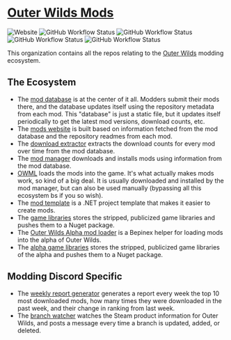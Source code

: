 # [Outer Wilds Mods](https://outerwildsmods.com)

![Website](https://img.shields.io/website?label=Website&style=flat-square&url=https%3A%2F%2Fouterwildsmods.com%2F)
![GitHub Workflow Status](https://img.shields.io/github/actions/workflow/status/ow-mods/outerwildsmods.com/auto-deploy.yml?label=Website%20Workflow&style=flat-square)
![GitHub Workflow Status](https://img.shields.io/github/actions/workflow/status/ow-mods/ow-mod-db/update-releases.yml?label=Mod%20Database&style=flat-square)
![GitHub Workflow Status](https://img.shields.io/github/actions/workflow/status/ow-mods/ow-mod-download-history/update-download-history.yml?label=Download%20Extractor&style=flat-square)
![GitHub Workflow Status](https://img.shields.io/github/actions/workflow/status/ow-mods/ow-branch-watcher/main.yml?label=Branch%20Watcher&style=flat-square)

This organization contains all the repos relating to the [Outer Wilds](https://store.steampowered.com/app/753640/Outer_Wilds/) modding ecosystem.

## The Ecosystem
- The [mod database](https://github.com/ow-mods/ow-mod-db) is at the center of it all. Modders submit their mods there, and the database updates itself using the repository metadata from each mod. This "database" is just a static file, but it updates itself periodically to get the latest mod versions, download counts, etc.
- The [mods website](https://github.com/ow-mods/outerwildsmods.com) is built based on information fetched from the mod database and the repository readmes from each mod.
- The [download extractor](https://github.com/ow-mods/OWModDBDownloadCountExtractor) extracts the download counts for every mod over time from the mod database.
- The [mod manager](https://github.com/ow-mods/ow-mod-manager) downloads and installs mods using information from the mod database.
- [OWML](https://github.com/ow-mods/owml) loads the mods into the game. It's what actually makes mods work, so kind of a big deal. It is usually downloaded and installed by the mod manager, but can also be used manually (bypassing all this ecosystem bs if you so wish).
- The [mod template](https://github.com/ow-mods/ow-mod-template) is a .NET project template that makes it easier to create mods.
- The [game libraries](https://github.com/ow-mods/OuterWildsGameLibs) stores the stripped, publicized game libraries and pushes them to a Nuget package.
- The [Outer Wilds Alpha mod loader](https://github.com/ow-mods/OWAML) is a Bepinex helper for loading mods into the alpha of Outer Wilds.
- The [alpha game libraries](https://github.com/ow-mods/OuterWildsAlphaGameLibs) stores the stripped, publicized game libraries of the alpha and pushes them to a Nuget package.

## Modding Discord Specific
- The [weekly report generator](https://github.com/ow-mods/ow-weekly-report) generates a report every week the top 10 most downloaded mods, how many times they were downloaded in the past week, and their change in ranking from last week.
- The [branch watcher](https://github.com/ow-mods/ow-branch-watcher) watches the Steam product information for Outer Wilds, and posts a message every time a branch is updated, added, or deleted.
